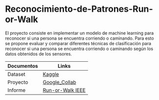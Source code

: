 # Reconocimiento-de-Patrones-Run-or-Walk
El proyecto consiste en implementar un modelo de machine learning para reconocer si una persona se encuentra corriendo o caminando.
Para esto se propone evaluar y comparar diferentes técnicas de clasificación para reconocer si una persona se encuentra corriendo o caminando según los datos obtenidos de los sensores.



| Documentos     | Links |
| ------------- | ------------- |
| Dataset | [Kaggle](https://www.kaggle.com/vmalyi/run-or-walk) |
| Proyecto  | [Google_Collab](https://colab.research.google.com/drive/17XfecEoHyJtaHT2XdylJL-ltTWkZp9hO#scrollTo=U8ElBlEk0qe0) |
| Informe |[Run-or-Walk IEEE](https://github.com/marcolo-30/Reconocimiento-de-Patrones-Run-or-Walk/blob/main/Run-or-Walk%20IEEE.pdf) |
